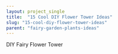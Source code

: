 ```yaml
---
layout: project_single
title:  "15 Cool DIY Flower Tower Ideas"
slug: "15-cool-diy-flower-tower-ideas"
parent: "fairy-garden-plants-ideas"
---
```

DIY Fairy Flower Tower